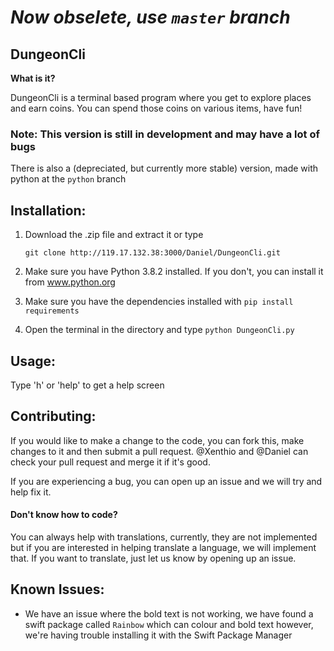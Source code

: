 # ___Now obselete, use `master` branch___


## DungeonCli
**What is it?**

DungeonCli is a terminal based program where you get to explore
places and earn coins. You can spend those coins on various items,
have fun!

### Note: This version is still in development and may have a lot of bugs
There is also a (depreciated, but currently more stable) version, made with python at the `python` branch

## Installation:
1. Download the .zip file and extract it or type

	`git clone http://119.17.132.38:3000/Daniel/DungeonCli.git`
2. Make sure you have Python 3.8.2 installed. If you don't, you
can install it from www.python.org
3. Make sure you have the dependencies installed with `pip install requirements`
4. Open the terminal in the directory and type `python DungeonCli.py`

## Usage:
Type 'h' or 'help' to get a help screen



## Contributing:
If you would like to make a change to the code, you can fork this, make changes
to it and then submit a pull request. @Xenthio and @Daniel can check your pull
request and merge it if it's good.

If you are experiencing a bug, you can open up an issue and we will try and help
fix it.

#### Don't know how to code?
You can always help with translations, currently, they are not implemented
but if you are interested in helping translate a language, we will implement
that. If you want to translate, just let us know by opening up an issue.



## Known Issues:
- We have an issue where the bold text is not working, we have found a swift package
called `Rainbow` which can colour and bold text however, we're having trouble
installing it with the Swift Package Manager
